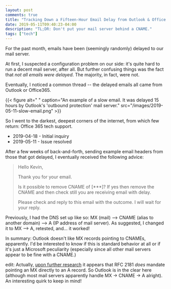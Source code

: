 ```yaml
---
layout: post
comments: true
title: "Tracking Down a Fifteen-Hour Email Delay from Outlook & Office 365"
date: 2019-05-11T09:40:23-04:00
description: "TL;DR: Don't put your mail server behind a CNAME."
tags: ["tech"]
---
```


For the past month, emails have been (seemingly randomly) delayed to our mail server.

At first, I suspected a configuration problem on our side: it's quite hard to run a decent mail server, after all. But further confusing things was the fact that _not all emails were delayed_. The majority, in fact, were not.

Eventually, I noticed a common thread -- the delayed emails all came from Outlook or Office365.

{{< figure alt=" " caption="An example of a slow email. It was delayed 15 hours by Outlook's 'outbound protection' mail server." src="/images/2019-05-11-slow-email.png" >}}

So I went to the darkest, deepest corners of the internet, from which few return: Office 365 tech support.

- 2019-04-18 - Initial inquiry
- 2019-05-11 - Issue resolved

After a few weeks of back-and-forth, sending example email headers from those that got delayed, I eventually received the following advice:

> Hello Kevin,
>
> Thank you for your email.
>
> Is it possible to remove CNAME of [***]? If yes then remove the CNAME and then check still you are receiving email with delay.
>
> Please check and reply to this email with the outcome. I will wait for your reply.

Previously, I had the DNS set up like so: MX (mail) --> CNAME (alias to another domain) --> A (IP address of mail server). As suggested, I changed it to MX --> A, retested, and... it worked!

In summary: Outlook doesn't like MX records pointing to CNAMEs, apparently. I'd be interested to know if this is standard behavior at all or if it's just a Microsoft peculiarity (especially since all other mail servers appear to be fine with a CNAME.)

edit: Actually, [upon further research](https://exchangepedia.com/2006/12/should-mx-record-point-to-cname-records-aliases.html) it appears that RFC 2181 _does_ mandate pointing an MX directly to an A record. So Outlook is in the clear here (although most mail servers apparently handle MX -> CNAME -> A alright). An interesting quirk to keep in mind!
